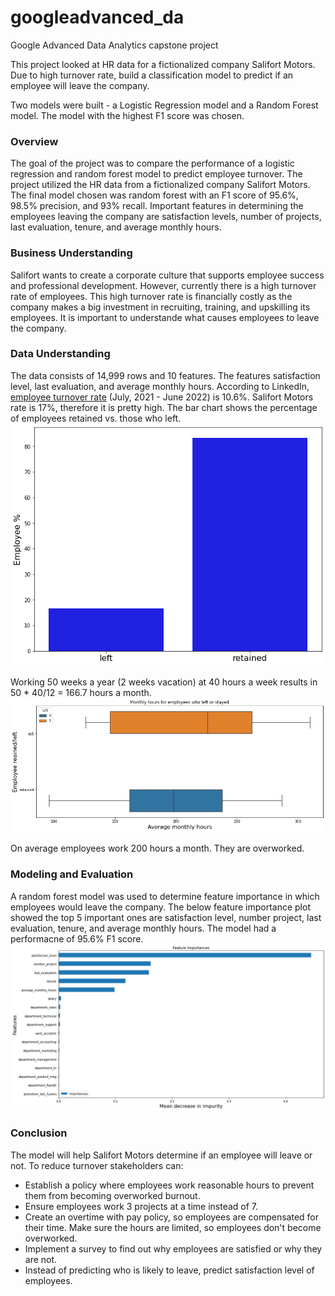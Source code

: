 # googleadvanced_da
Google Advanced Data Analytics capstone project

This project looked at HR data for  a fictionalized company Salifort Motors. Due to high turnover rate, build a classification model to predict if an employee will leave the company.

Two models were built - a Logistic Regression model and a Random Forest model. The model with the highest F1 score was chosen.

### Overview
The goal of the project was to compare the performance of a logistic regression and random forest model to predict employee turnover.
The project utilized the HR data from a fictionalized company Salifort Motors.
The final model chosen was random forest with an F1 score of 95.6%, 98.5% precision, and 93% recall.
Important features in determining the employees leaving the company are satisfaction levels, number of projects, last evaluation, tenure, and average monthly hours.

### Business Understanding
Salifort wants to create a corporate culture that supports employee success and professional development. However, currently there is a high turnover rate of employees. This high turnover rate is financially costly as the company makes a big investment in recruiting, training, and upskilling its employees. It is important to understande what causes employees to leave the company.

### Data Understanding
The data consists of 14,999 rows and 10 features. The features satisfaction level, last evaluation, and average monthly hours. 
According to LinkedIn, [employee turnover rate](https://www.linkedin.com/business/talent/blog/talent-strategy/industries-with-the-highest-turnover-rates) (July, 2021 - June 2022) is 10.6%. Salifort Motors rate is 17%, therefore it is pretty high. The bar chart shows the percentage of employees retained vs. those who left.
![Employee left and retained percentage](https://github.com/lhdatalab/googleadvanced_da/blob/main/Employee_percentage.png?raw=true)

Working 50 weeks a year (2 weeks vacation) at 40 hours a week results in 50 * 40/12 = 166.7 hours a month.
![Monthly hours by employee left and retained](https://github.com/lhdatalab/googleadvanced_da/blob/main/Boxplot_monthlyhours_leftretained.png?raw=true)

On average employees work 200 hours a month. They are overworked.

### Modeling and Evaluation
A random forest model was used to determine feature importance in which employees would leave the company.
The below feature importance plot showed the top 5 important ones are satisfaction level, number project, last evaluation, tenure, and average monthly hours.
The model had  a performacne of 95.6% F1 score.
![Random forest feature importance](https://github.com/lhdatalab/googleadvanced_da/blob/main/Feature_importance.png?raw=true)

### Conclusion
The model will help Salifort Motors determine if an employee will leave or not.
To reduce turnover stakeholders can:
- Establish a policy where employees work reasonable hours to prevent them from becoming  overworked burnout.
- Ensure employees work 3 projects at a time instead of 7.
- Create an overtime with pay      policy, so employees are compensated for their time.  Make sure the hours are limited, so employees don't become overworked.
- Implement a survey to find out why employees are satisfied or why they are not.
- Instead of predicting who is likely to leave, predict satisfaction level of employees.

